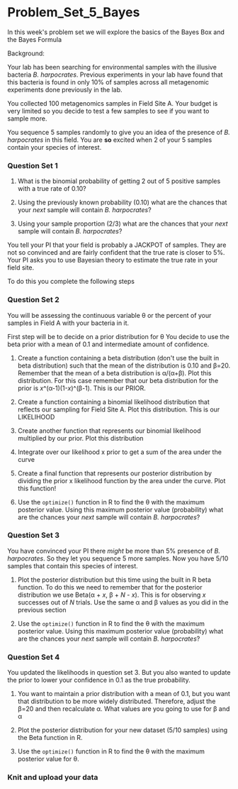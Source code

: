 # Problem_Set_5_Bayes


In this week's problem set we will explore the basics of the Bayes Box and the Bayes Formula

Background:

Your lab has been searching for environmental samples with the illusive bacteria *B. harpocrates*. Previous experiments in your lab have found that this bacteria is found in only 10% of samples across all metagenomic experiments done previously in the lab. 


You collected 100 metagenomics samples in Field Site A. Your budget is very limited so you decide to test a few samples to see if you want to sample more. 

You sequence 5 samples randomly to give you an idea of the presence of *B. harpocrates* in this field. 
You are **so** excited when 2 of your 5 samples contain your species of interest. 

### Question Set 1

1. What is the binomial probability of getting 2 out of 5 positive samples with a true rate of 0.10?

2. Using the previously known probability (0.10) what are the chances that your _next_ sample will contain *B. harpocrates*?

3. Using your sample proportion (2/3) what are the chances that your _next_ sample will contain *B. harpocrates*?



You tell your PI that your field is probably a JACKPOT of samples. They are not so convinced and are fairly confident that the true rate is closer to 5%. 
Your PI asks you to use Bayesian theory to estimate the true rate in your field site. 

To do this you complete the following steps

### Question Set 2

You will be assessing the continuous variable &theta; or the percent of your samples in Field A with your bacteria in it.

First step will be to decide on a prior distribution for &theta; You decide to use the beta prior with a mean of 0.1 and intermediate amount of confidence. 

1. Create a function containing a beta distribution (don't use the built in beta distribution) such that the mean of the distribution is 0.10 and &beta;=20. Remember that the mean of a beta distribution is &alpha;/(&alpha;+&beta;). Plot this distribution. For this case remember that our beta distribution for the prior is _x_^(&alpha;-1)(1-_x_)^(&beta;-1). This is our PRIOR.

2. Create a function containing a binomial likelihood distribution that reflects our sampling for Field Site A. Plot this distribution. This is our LIKELIHOOD

3. Create another function that represents our binomial likelihood multiplied by our prior. Plot this distribution

4. Integrate over our likelihood x prior to get a sum of the area under the curve

5. Create a final function that represents our posterior distribution by dividing the prior x likelihood function by the area under the curve. Plot this function!

6. Use the `optimize()` function in R to find the &theta; with the maximum posterior value. Using this maximum posterior value (probability) what are the chances your _next_ sample will contain *B. harpocrates*?


### Question Set 3

You have convinced your PI there *might* be more than 5% presence of *B. harpocrates*. So they let you sequence 5 more samples. Now you have 5/10 samples that contain this species of interest. 

1. Plot the posterior distribution but this time using the built in R beta function. To do this we need to remember that for the posterior distribution we use Beta(&alpha; + *x*, &beta; + *N* - *x*). This is for observing *x* successes out of _N_ trials. Use the same &alpha; and &beta; values as you did in the previous section

2. Use the `optimize()` function in R to find the &theta; with the maximum posterior value. Using this maximum posterior value (probability) what are the chances your _next_ sample will contain *B. harpocrates*?


### Question Set 4

You updated the likelihoods in question set 3. But you also wanted to update the prior to lower your confidence in 0.1 as the true probability.

1. You want to maintain a prior distribution with a mean of 0.1, but you want that distribution to be more widely distributed. Therefore, adjust the &beta;=20 and then recalculate &alpha;. What values are you going to use for &beta; and &alpha;

2. Plot the posterior distribution for your new dataset (5/10 samples) using the Beta function in R.

3. Use the `optimize()` function in R to find the &theta; with the maximum posterior value for &theta;.  


### Knit and upload your data




